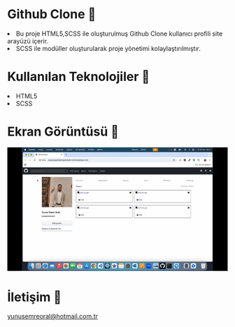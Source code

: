 # Github Clone 🚀

<li>Bu proje HTML5,SCSS ile oluşturulmuş Github Clone kullanıcı profili site arayüzü içerir.</li>
<li>SCSS ile modüller oluşturularak proje yönetimi kolaylaştırılmıştır. </li>

# Kullanılan Teknolojiler 🎨

<li>HTML5</li>
<li>SCSS</li>

# Ekran Görüntüsü 🎥
<img src="github-clone.gif" width="auto">      

# İletişim 📩
yunusemreoral@hotmail.com.tr
